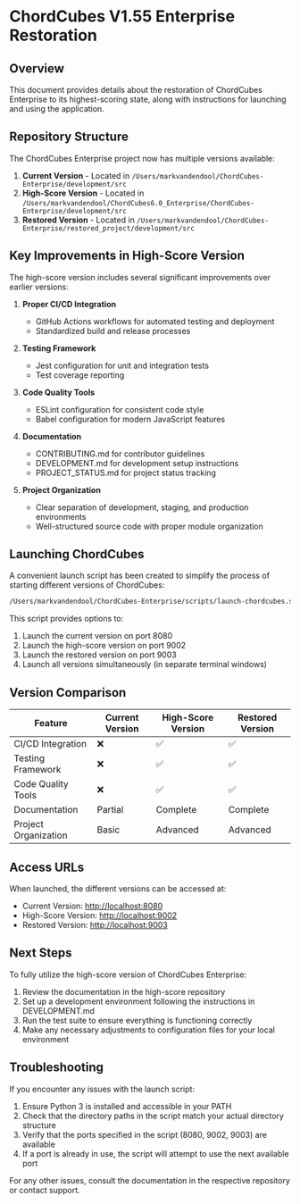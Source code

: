 # ChordCubes V1.55 Enterprise Restoration

## Overview

This document provides details about the restoration of ChordCubes Enterprise to its highest-scoring state, along with instructions for launching and using the application.

## Repository Structure

The ChordCubes Enterprise project now has multiple versions available:

1. **Current Version** - Located in `/Users/markvandendool/ChordCubes-Enterprise/development/src`
2. **High-Score Version** - Located in `/Users/markvandendool/ChordCubes6.0_Enterprise/ChordCubes-Enterprise/development/src`
3. **Restored Version** - Located in `/Users/markvandendool/ChordCubes-Enterprise/restored_project/development/src`

## Key Improvements in High-Score Version

The high-score version includes several significant improvements over earlier versions:

1. **Proper CI/CD Integration**
   - GitHub Actions workflows for automated testing and deployment
   - Standardized build and release processes

2. **Testing Framework**
   - Jest configuration for unit and integration tests
   - Test coverage reporting

3. **Code Quality Tools**
   - ESLint configuration for consistent code style
   - Babel configuration for modern JavaScript features

4. **Documentation**
   - CONTRIBUTING.md for contributor guidelines
   - DEVELOPMENT.md for development setup instructions
   - PROJECT_STATUS.md for project status tracking

5. **Project Organization**
   - Clear separation of development, staging, and production environments
   - Well-structured source code with proper module organization

## Launching ChordCubes

A convenient launch script has been created to simplify the process of starting different versions of ChordCubes:

```bash
/Users/markvandendool/ChordCubes-Enterprise/scripts/launch-chordcubes.sh
```

This script provides options to:

1. Launch the current version on port 8080
2. Launch the high-score version on port 9002
3. Launch the restored version on port 9003
4. Launch all versions simultaneously (in separate terminal windows)

## Version Comparison

| Feature | Current Version | High-Score Version | Restored Version |
|---------|----------------|---------------------|------------------|
| CI/CD Integration | ❌ | ✅ | ✅ |
| Testing Framework | ❌ | ✅ | ✅ |
| Code Quality Tools | ❌ | ✅ | ✅ |
| Documentation | Partial | Complete | Complete |
| Project Organization | Basic | Advanced | Advanced |

## Access URLs

When launched, the different versions can be accessed at:

- Current Version: [http://localhost:8080](http://localhost:8080)
- High-Score Version: [http://localhost:9002](http://localhost:9002)
- Restored Version: [http://localhost:9003](http://localhost:9003)

## Next Steps

To fully utilize the high-score version of ChordCubes Enterprise:

1. Review the documentation in the high-score repository
2. Set up a development environment following the instructions in DEVELOPMENT.md
3. Run the test suite to ensure everything is functioning correctly
4. Make any necessary adjustments to configuration files for your local environment

## Troubleshooting

If you encounter any issues with the launch script:

1. Ensure Python 3 is installed and accessible in your PATH
2. Check that the directory paths in the script match your actual directory structure
3. Verify that the ports specified in the script (8080, 9002, 9003) are available
4. If a port is already in use, the script will attempt to use the next available port

For any other issues, consult the documentation in the respective repository or contact support.
